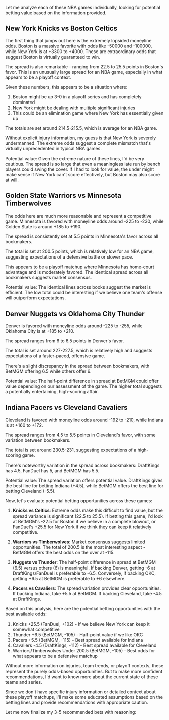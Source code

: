 Let me analyze each of these NBA games individually, looking for potential betting value based on the information provided.

## New York Knicks vs Boston Celtics

The first thing that jumps out here is the extremely lopsided moneyline odds. Boston is a massive favorite with odds like -50000 and -100000, while New York is at +3300 to +4000. These are extraordinary odds that suggest Boston is virtually guaranteed to win.

The spread is also remarkable - ranging from 22.5 to 25.5 points in Boston's favor. This is an unusually large spread for an NBA game, especially in what appears to be a playoff context.

Given these numbers, this appears to be a situation where:
1. Boston might be up 3-0 in a playoff series and has completely dominated
2. New York might be dealing with multiple significant injuries
3. This could be an elimination game where New York has essentially given up

The totals are set around 214.5-215.5, which is average for an NBA game. 

Without explicit injury information, my guess is that New York is severely undermanned. The extreme odds suggest a complete mismatch that's virtually unprecedented in typical NBA games.

Potential value: Given the extreme nature of these lines, I'd be very cautious. The spread is so large that even a meaningless late run by bench players could swing the cover. If I had to look for value, the under might make sense if New York can't score effectively, but Boston may also score at will.

## Golden State Warriors vs Minnesota Timberwolves

The odds here are much more reasonable and represent a competitive game. Minnesota is favored with moneyline odds around -225 to -230, while Golden State is around +185 to +190.

The spread is consistently set at 5.5 points in Minnesota's favor across all bookmakers.

The total is set at 200.5 points, which is relatively low for an NBA game, suggesting expectations of a defensive battle or slower pace.

This appears to be a playoff matchup where Minnesota has home-court advantage and is moderately favored. The identical spread across all bookmakers suggests market consensus.

Potential value: The identical lines across books suggest the market is efficient. The low total could be interesting if we believe one team's offense will outperform expectations.

## Denver Nuggets vs Oklahoma City Thunder

Denver is favored with moneyline odds around -225 to -255, while Oklahoma City is at +185 to +210.

The spread ranges from 6 to 6.5 points in Denver's favor.

The total is set around 227-227.5, which is relatively high and suggests expectations of a faster-paced, offensive game.

There's a slight discrepancy in the spread between bookmakers, with BetMGM offering 6.5 while others offer 6.

Potential value: The half-point difference in spread at BetMGM could offer value depending on our assessment of the game. The higher total suggests a potentially entertaining, high-scoring affair.

## Indiana Pacers vs Cleveland Cavaliers

Cleveland is favored with moneyline odds around -192 to -210, while Indiana is at +160 to +172.

The spread ranges from 4.5 to 5.5 points in Cleveland's favor, with some variation between bookmakers.

The total is set around 230.5-231, suggesting expectations of a high-scoring game.

There's noteworthy variation in the spread across bookmakers: DraftKings has 4.5, FanDuel has 5, and BetMGM has 5.5.

Potential value: The spread variation offers potential value. DraftKings gives the best line for betting Indiana (+4.5), while BetMGM offers the best line for betting Cleveland (-5.5).

Now, let's evaluate potential betting opportunities across these games:

1. **Knicks vs Celtics**: Extreme odds make this difficult to find value, but the spread variance is significant (22.5 to 25.5). If betting this game, I'd look at BetMGM's -22.5 for Boston if we believe in a complete blowout, or FanDuel's +25.5 for New York if we think they can keep it relatively competitive.

2. **Warriors vs Timberwolves**: Market consensus suggests limited opportunities. The total of 200.5 is the most interesting aspect - BetMGM offers the best odds on the over at -115.

3. **Nuggets vs Thunder**: The half-point difference in spread at BetMGM (6.5) versus others (6) is meaningful. If backing Denver, getting -6 at DraftKings/FanDuel is preferable to -6.5. Conversely, if backing OKC, getting +6.5 at BetMGM is preferable to +6 elsewhere.

4. **Pacers vs Cavaliers**: The spread variation provides clear opportunities. If backing Indiana, take +5.5 at BetMGM. If backing Cleveland, take -4.5 at DraftKings.

Based on this analysis, here are the potential betting opportunities with the best available odds:

1. Knicks +25.5 (FanDuel, +102) - If we believe New York can keep it somewhat competitive
2. Thunder +6.5 (BetMGM, -105) - Half-point value if we like OKC
3. Pacers +5.5 (BetMGM, -115) - Best spread available for Indiana
4. Cavaliers -4.5 (DraftKings, -112) - Best spread available for Cleveland
5. Warriors/Timberwolves Under 200.5 (BetMGM, -105) - Best odds for what appears to be a defensive matchup

Without more information on injuries, team trends, or playoff contexts, these represent the purely odds-based opportunities. But to make more confident recommendations, I'd want to know more about the current state of these teams and series.

Since we don't have specific injury information or detailed context about these playoff matchups, I'll make some educated assumptions based on the betting lines and provide recommendations with appropriate caution.

Let me now finalize my 3-5 recommended bets with reasoning: